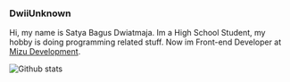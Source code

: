 ### DwiiUnknown

Hi, my name is Satya Bagus Dwiatmaja. Im a High School Student, my hobby is doing programming related stuff.
Now im Front-end Developer at [Mizu Development](https://mizudev.net).

![Github stats](https://github-readme-stats.vercel.app/api?username=ItzMeDwii&show_icons=true&count_private=true&include_all_commits=true&hide_title=false&title_color=fff&icon_color=79ff97&text_color=9f9f9f&bg_color=151515)

